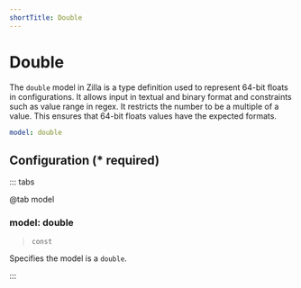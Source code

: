 ```yaml
---
shortTitle: Double
---
```


# Double

The `double` model in Zilla is a type definition used to represent 64-bit floats in configurations. It allows input in textual and binary format and constraints such as value range in regex. It restricts the number to be a multiple of a value. This ensures that 64-bit floats values have the expected formats.

```yaml {1}
model: double
```

## Configuration (\* required)

::: tabs

@tab model

### model: double

> `const`

Specifies the model is a `double`.

<!-- @include: ./.partials/number.md -->

:::
